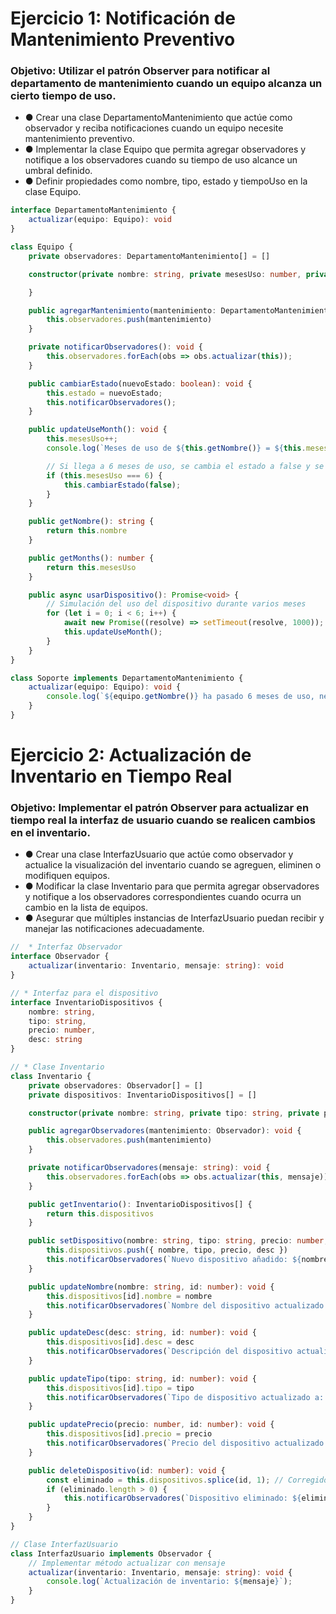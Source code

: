 # Ejercicio 1: Notificación de Mantenimiento Preventivo
### Objetivo: Utilizar el patrón Observer para notificar al departamento de mantenimiento cuando un equipo alcanza un cierto tiempo de uso.
- ● Crear una clase DepartamentoMantenimiento que actúe como observador y reciba
notificaciones cuando un equipo necesite mantenimiento preventivo.
- ● Implementar la clase Equipo que permita agregar observadores y notifique a los
observadores cuando su tiempo de uso alcance un umbral definido.
- ● Definir propiedades como nombre, tipo, estado y tiempoUso en la clase Equipo.

```typescript
interface DepartamentoMantenimiento {
    actualizar(equipo: Equipo): void
}

class Equipo {
    private observadores: DepartamentoMantenimiento[] = []

    constructor(private nombre: string, private mesesUso: number, private estado: boolean) {

    }

    public agregarMantenimiento(mantenimiento: DepartamentoMantenimiento): void {
        this.observadores.push(mantenimiento)
    }

    private notificarObservadores(): void {
        this.observadores.forEach(obs => obs.actualizar(this));
    }

    public cambiarEstado(nuevoEstado: boolean): void {
        this.estado = nuevoEstado;
        this.notificarObservadores();
    }

    public updateUseMonth(): void {
        this.mesesUso++;
        console.log(`Meses de uso de ${this.getNombre()} = ${this.mesesUso}`);

        // Si llega a 6 meses de uso, se cambia el estado a false y se notifica a los observadores
        if (this.mesesUso === 6) {
            this.cambiarEstado(false);
        }
    }

    public getNombre(): string {
        return this.nombre
    }

    public getMonths(): number {
        return this.mesesUso
    }

    public async usarDispositivo(): Promise<void> {
        // Simulación del uso del dispositivo durante varios meses
        for (let i = 0; i < 6; i++) {
            await new Promise((resolve) => setTimeout(resolve, 1000)); // Simulación de tiempo
            this.updateUseMonth(); 
        }
    }
}

class Soporte implements DepartamentoMantenimiento {
    actualizar(equipo: Equipo): void {
        console.log(`${equipo.getNombre()} ha pasado 6 meses de uso, necesita mantenimiento`);
    }
}
```

# Ejercicio 2: Actualización de Inventario en Tiempo Real
### Objetivo: Implementar el patrón Observer para actualizar en tiempo real la interfaz de usuario cuando se realicen cambios en el inventario.
- ● Crear una clase InterfazUsuario que actúe como observador y actualice la
visualización del inventario cuando se agreguen, eliminen o modifiquen equipos.
- ● Modificar la clase Inventario para que permita agregar observadores y notifique a los
observadores correspondientes cuando ocurra un cambio en la lista de equipos.
- ● Asegurar que múltiples instancias de InterfazUsuario puedan recibir y manejar las
notificaciones adecuadamente.

```typescript
//  * Interfaz Observador
interface Observador {
    actualizar(inventario: Inventario, mensaje: string): void
}

// * Interfaz para el dispositivo
interface InventarioDispositivos {
    nombre: string,
    tipo: string,
    precio: number,
    desc: string
}

// * Clase Inventario
class Inventario {
    private observadores: Observador[] = []
    private dispositivos: InventarioDispositivos[] = []

    constructor(private nombre: string, private tipo: string, private precio: number, private desc: string) { }

    public agregarObservadores(mantenimiento: Observador): void {
        this.observadores.push(mantenimiento)
    }

    private notificarObservadores(mensaje: string): void {
        this.observadores.forEach(obs => obs.actualizar(this, mensaje));
    }

    public getInventario(): InventarioDispositivos[] {
        return this.dispositivos
    }

    public setDispositivo(nombre: string, tipo: string, precio: number, desc: string): void {
        this.dispositivos.push({ nombre, tipo, precio, desc })
        this.notificarObservadores(`Nuevo dispositivo añadido: ${nombre}`);
    }

    public updateNombre(nombre: string, id: number): void {
        this.dispositivos[id].nombre = nombre
        this.notificarObservadores(`Nombre del dispositivo actualizado a: ${nombre}`);
    }

    public updateDesc(desc: string, id: number): void {
        this.dispositivos[id].desc = desc
        this.notificarObservadores(`Descripción del dispositivo actualizada.`);
    }

    public updateTipo(tipo: string, id: number): void {
        this.dispositivos[id].tipo = tipo
        this.notificarObservadores(`Tipo de dispositivo actualizado a: ${tipo}`);
    }

    public updatePrecio(precio: number, id: number): void {
        this.dispositivos[id].precio = precio
        this.notificarObservadores(`Precio del dispositivo actualizado a: ${precio}`);
    }

    public deleteDispositivo(id: number): void {
        const eliminado = this.dispositivos.splice(id, 1); // Corregido el uso de splice
        if (eliminado.length > 0) {
            this.notificarObservadores(`Dispositivo eliminado: ${eliminado[0].nombre}`);
        }
    }
}

// Clase InterfazUsuario
class InterfazUsuario implements Observador {
    // Implementar método actualizar con mensaje
    actualizar(inventario: Inventario, mensaje: string): void {
        console.log(`Actualización de inventario: ${mensaje}`);
    }
}
```